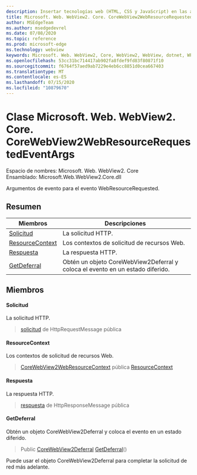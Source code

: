 ```yaml
---
description: Insertar tecnologías web (HTML, CSS y JavaScript) en las aplicaciones nativas con el control Microsoft Edge WebView2
title: Microsoft. Web. WebView2. Core. CoreWebView2WebResourceRequestedEventArgs
author: MSEdgeTeam
ms.author: msedgedevrel
ms.date: 07/08/2020
ms.topic: reference
ms.prod: microsoft-edge
ms.technology: webview
keywords: Microsoft. Web. WebView2, Core, WebView2, WebView, dotnet, WPF, WinForms, App, Edge, CoreWebView2, CoreWebView2Controller, control de explorador, Edge HTML, Microsoft. Web. WebView2. Core. CoreWebView2WebResourceRequestedEventArgs
ms.openlocfilehash: 53cc31bc714417ab902fa8fdef9fd83f80871f10
ms.sourcegitcommit: f6764f57aed9ab7229e4eb6cc8851d0cea667403
ms.translationtype: MT
ms.contentlocale: es-ES
ms.lasthandoff: 07/15/2020
ms.locfileid: "10879670"
---
```

# Clase Microsoft. Web. WebView2. Core. CoreWebView2WebResourceRequestedEventArgs 

Espacio de nombres: Microsoft. Web. WebView2. Core \
Ensamblado: Microsoft.Web.WebView2.Core.dll

Argumentos de evento para el evento WebResourceRequested.

## Resumen

 Miembros                        | Descripciones
--------------------------------|---------------------------------------------
[Solicitud](#request) | La solicitud HTTP.
[ResourceContext](#resourcecontext) | Los contextos de solicitud de recursos Web.
[Respuesta](#response) | La respuesta HTTP.
[GetDeferral](#getdeferral) | Obtén un objeto CoreWebView2Deferral y coloca el evento en un estado diferido.

## Miembros

#### Solicitud 

La solicitud HTTP.

> [solicitud](#request) de HttpRequestMessage pública

#### ResourceContext 

Los contextos de solicitud de recursos Web.

> [CoreWebView2WebResourceContext](./namespace-microsoft-web-webview2-core.md) pública [ResourceContext](#resourcecontext)

#### Respuesta 

La respuesta HTTP.

> [respuesta](#response) de HttpResponseMessage pública

#### GetDeferral 

Obtén un objeto CoreWebView2Deferral y coloca el evento en un estado diferido.

> Public [CoreWebView2Deferral](microsoft-web-webview2-core-corewebview2deferral.md) [GetDeferral](#getdeferral)()

Puede usar el objeto CoreWebView2Deferral para completar la solicitud de red más adelante.

